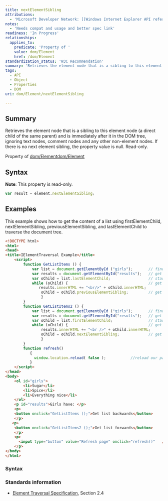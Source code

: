 ```yaml
---
title: nextElementSibling
attributions:
  - 'Microsoft Developer Network: [[Windows Internet Explorer API reference](http://msdn.microsoft.com/en-us/library/ie/hh828809%28v=vs.85%29.aspx) Article]'
notes:
  - 'Needs compat and usage and better spec link'
readiness: 'In Progress'
relationships:
  applies_to:
    predicate: 'Property of '
    value: dom/Element
    href: /dom/Element
standardization_status: 'W3C Recommendation'
summary: 'Retrieves the element node that is a sibling to this element node (a direct child of the same parent) and is immediately after it in the DOM tree, ignoring text nodes, comment nodes and any other non-element nodes. If there is no next element sibling, the property value is null. Read-only.'
tags:
  - API
  - Object
  - Properties
  - DOM
uri: dom/Element/nextElementSibling

---
```

## <span>Summary</span>

Retrieves the element node that is a sibling to this element node (a direct child of the same parent) and is immediately after it in the DOM tree, ignoring text nodes, comment nodes and any other non-element nodes. If there is no next element sibling, the property value is null. Read-only.

Property of [dom/Element](/dom/Element)[dom/Element](/dom/Element)

## <span>Syntax</span>

**Note**: This property is read-only.

``` js
var result = element.nextElementSibling;
```

## <span>Examples</span>

This example shows how to get the content of a list using firstElementChild, nextElementSibling, previousElementSibling, and lastElementChild to traverse the document tree.

``` html
<!DOCTYPE html>
<html>
<head>
<title>IElementTraversal Example</title>
    <script>
        function GetListItems () {
            var list = document.getElementById ("girls");       // find our list
            var results = document.getElementById("results");   // get our results line element
            var oChild = list.lastElementChild;                 // start with the last item in list
            while (oChild) {                                    // get and display each item in list
               results.innerHTML += "<br/>" + oChild.innerHTML;
                oChild = oChild.previousElementSibling;         // get previous element in list
                }
        }
        function GetListItems2 () {
            var list = document.getElementById ("girls");       // find our list
            var results = document.getElementById("results");   // get our results line element
            var oChild = list.firstElementChild;                // start with the first item in list
            while (oChild) {                                    // get and display each item in list
                results.innerHTML += "<br />" + oChild.innerHTML;
                oChild = oChild.nextElementSibling;             // get next element in list
                }
        }
        function refresh()
           {
             window.location.reload( false );           //reload our page
           }
    </script>
</head>
<body>
    <ol id="girls">
        <li>Sugar</li>
        <li>Spice</li>
        <li>Everything nice</li>
    </ol>
    <p id="results">Girls have: </p>
    <p>
    <button onclick="GetListItems ();">Get list backwards</button>
    </p>
   <p>
    <button onclick="GetListItems2 ();">Get list forwards</button>
    </p>
    <p>
      <input type="button" value="Refresh page" onclick="refresh()"   />
    </p>
</body>
</html>
```

### <span>Syntax</span>

### <span>Standards information</span>

-   [Element Traversal Specification](http://go.microsoft.com/fwlink/p/?linkid=182722), Section 2.4
